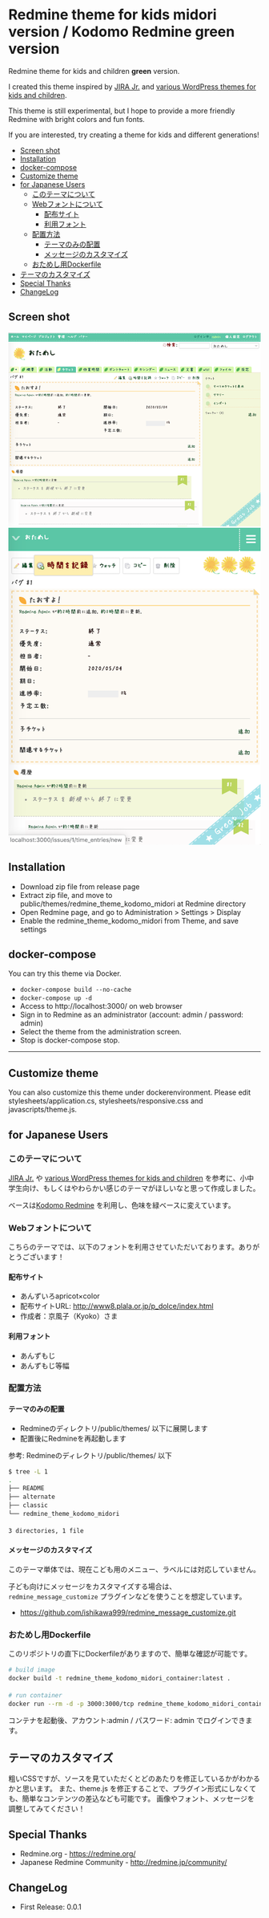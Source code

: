 # Redmine theme for kids midori version / Kodomo Redmine green version

Redmine theme for kids and children **green** version.

I created this theme inspired by [JIRA Jr.](https://www.atlassian.com/jirajr) and [various WordPress themes for kids and children](https://www.theme-junkie.com/best-wordpress-themes-for-kids-and-children/).

This theme is still experimental, but I hope to provide a more friendly Redmine with bright colors and fun fonts.

If you are interested, try creating a theme for kids and different generations!

<!-- TOC depthFrom:2 orderedList:false -->

- [Screen shot](#screen-shot)
- [Installation](#installation)
- [docker-compose](#docker-compose)
- [Customize theme](#customize-theme)
- [for Japanese Users](#for-japanese-users)
  - [このテーマについて](#このテーマについて)
  - [Webフォントについて](#webフォントについて)
    - [配布サイト](#配布サイト)
    - [利用フォント](#利用フォント)
  - [配置方法](#配置方法)
    - [テーマのみの配置](#テーマのみの配置)
    - [メッセージのカスタマイズ](#メッセージのカスタマイズ)
  - [おためし用Dockerfile](#おためし用dockerfile)
- [テーマのカスタマイズ](#テーマのカスタマイズ)
- [Special Thanks](#special-thanks)
- [ChangeLog](#changelog)

<!-- /TOC -->

## Screen shot

![Screen shot](images/screenshot-pc.png)
![Screen shot: Mobile](images/screenshot-sp.png)

## Installation

- Download zip file from release page
- Extract zip file, and move to public/themes/redmine_theme_kodomo_midori at Redmine directory
- Open Redmine page, and go to Administration > Settings > Display
- Enable the redmine_theme_kodomo_midori from Theme, and save settings

## docker-compose

You can try this theme via Docker.

- ``docker-compose build --no-cache``
- ``docker-compose up -d``
- Access to http://localhost:3000/ on web browser
- Sign in to Redmine as an administrator (account: admin / password: admin)
- Select the theme from the administration screen.
- Stop is docker-compose stop.

---

## Customize theme

You can also customize this theme under dockerenvironment.
Please edit stylesheets/application.cs, stylesheets/responsive.css and javascripts/theme.js.

## for Japanese Users

### このテーマについて

[JIRA Jr.](https://www.atlassian.com/jirajr) や [various WordPress themes for kids and children](https://www.theme-junkie.com/best-wordpress-themes-for-kids-and-children/) を参考に、小中学生向け、もしくはやわらかい感じのテーマがほしいなと思って作成しました。

ベースは[Kodomo Redmine](https://github.com/akiko-pusu/redmine_theme_kodomo) を利用し、色味を緑ベースに変えています。

### Webフォントについて

こちらのテーマでは、以下のフォントを利用させていただいております。ありがとうございます！

#### 配布サイト

- あんずいろapricot×color
- 配布サイトURL: <http://www8.plala.or.jp/p_dolce/index.html>
- 作成者：京風子（Kyoko）さま

#### 利用フォント

- あんずもじ
- あんずもじ等幅

### 配置方法

#### テーマのみの配置

- Redmineのディレクトリ/public/themes/ 以下に展開します
- 配置後にRedmineを再起動します

参考: Redmineのディレクトリ/public/themes/ 以下

```bash
$ tree -L 1
.
├── README
├── alternate
├── classic
└── redmine_theme_kodomo_midori

3 directories, 1 file
```

#### メッセージのカスタマイズ

このテーマ単体では、現在こども用のメニュー、ラベルには対応していません。

子ども向けにメッセージをカスタマイズする場合は、``redmine_message_customize`` プラグインなどを使うことを想定しています。

- <https://github.com/ishikawa999/redmine_message_customize.git>

### おためし用Dockerfile

このリポジトリの直下にDockerfileがありますので、簡単な確認が可能です。

```bash
# build image
docker build -t redmine_theme_kodomo_midori_container:latest .

# run container
docker run --rm -d -p 3000:3000/tcp redmine_theme_kodomo_midori_container:latest
```

コンテナを起動後、アカウント:admin / パスワード: admin でログインできます。

## テーマのカスタマイズ

粗いCSSですが、ソースを見ていただくとどのあたりを修正しているかがわかるかと思います。
また、theme.js を修正することで、プラグイン形式にしなくても、簡単なコンテンツの差込なども可能です。
画像やフォント、メッセージを調整してみてください！

## Special Thanks

- Redmine.org - <https://redmine.org/>
- Japanese Redmine Community - <http://redmine.jp/community/>

## ChangeLog

- First Release: 0.0.1
